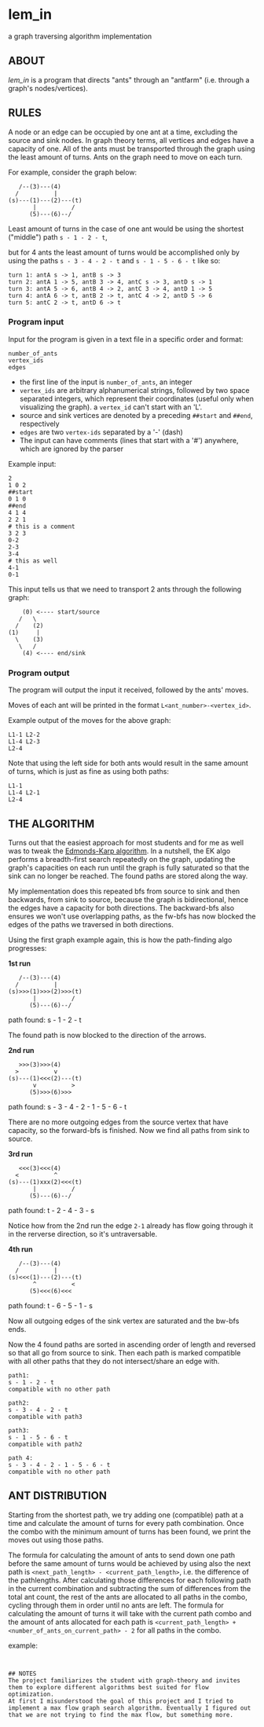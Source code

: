 # lem_in
a graph traversing algorithm implementation

## ABOUT
*lem_in* is a program that directs "ants" through an "antfarm" (i.e. through a graph's nodes/vertices).

## RULES
A node or an edge can be occupied by one ant at a time, excluding the source and sink nodes. In graph theory terms, all vertices and edges have a capacity of one. All of the ants must be transported through the graph using the least amount of turns. Ants on the graph need to move on each turn.

For example, consider the graph below:

```
   /--(3)---(4)
  /          |
(s)---(1)---(2)---(t)
       |          /
      (5)---(6)--/
```

Least amount of turns in the case of one ant would be using the shortest ("middle") path `s - 1 - 2 - t`,

but for 4 ants the least amount of turns would be accomplished only by using the paths `s - 3 - 4 - 2 - t` and `s - 1 - 5 - 6 - t` like so:

```
turn 1: antA s -> 1, antB s -> 3
turn 2: antA 1 -> 5, antB 3 -> 4, antC s -> 3, antD s -> 1
turn 3: antA 5 -> 6, antB 4 -> 2, antC 3 -> 4, antD 1 -> 5
turn 4: antA 6 -> t, antB 2 -> t, antC 4 -> 2, antD 5 -> 6
turn 5: antC 2 -> t, antD 6 -> t
```

### Program input
Input for the program is given in a text file in a specific order and format:

```
number_of_ants
vertex_ids
edges
```
+ the first line of the input is `number_of_ants`, an integer
+ `vertex_ids` are arbitrary alphanumerical strings, followed by two space separated integers, which represent their coordinates (useful only when visualizing the graph). a `vertex_id` can't start with an 'L'.
+ source and sink vertices are denoted by a preceding `##start` and `##end`, respectively
+ `edges` are two `vertex-ids` separated by a '-' (dash)
+ The input can have comments (lines that start with a '#') anywhere, which are ignored by the parser

Example input:
```
2
1 0 2
##start
0 1 0
##end
4 1 4
2 2 1
# this is a comment
3 2 3
0-2
2-3
3-4
# this as well
4-1
0-1
```
This input tells us that we need to transport 2 ants through the following graph:
```
    (0) <---- start/source
   /   \
  /    (2)
(1)     |
  \    (3)
   \   /
    (4) <---- end/sink
```

### Program output
The program will output the input it received, followed by the ants' moves.

Moves of each ant will be printed in the format `L<ant_number>-<vertex_id>`.

Example output of the moves for the above graph:
```
L1-1 L2-2
L1-4 L2-3
L2-4
```

Note that using the left side for both ants would result in the same amount of turns, which is just as fine as using both paths:
```
L1-1
L1-4 L2-1
L2-4
```

## THE ALGORITHM
Turns out that the easiest approach for most students and for me as well was to tweak the [Edmonds-Karp algorithm](https://en.wikipedia.org/wiki/Edmonds%E2%80%93Karp_algorithm).
In a nutshell, the EK algo performs a breadth-first search repeatedly on the graph, updating the graph's capacities on each run until the graph is fully saturated so that the sink can no longer be reached. The found paths are stored along the way.

My implementation does this repeated bfs from source to sink and then backwards, from sink to source, because the graph is bidirectional, hence the edges have a capacity for both directions. The backward-bfs also ensures we won't use overlapping paths, as the fw-bfs has now blocked the edges of the paths we traversed in both directions.

Using the first graph example again, this is how the path-finding algo progresses:

**1st run**
```
   /--(3)---(4)
  /          |
(s)>>>(1)>>>(2)>>>(t)
       |          /
      (5)---(6)--/
```
path found:
s - 1 - 2 - t

The found path is now blocked to the direction of the arrows.

**2nd run**
```
   >>>(3)>>>(4)
  >          v
(s)---(1)<<<(2)---(t)
       v          >
      (5)>>>(6)>>>
```
path found:
s - 3 - 4 - 2 - 1 - 5 - 6 - t

There are no more outgoing edges from the source vertex that have capacity, so the forward-bfs is finished. Now we find all paths from sink to source.

**3rd run**
```
   <<<(3)<<<(4)
  <          ^
(s)---(1)xxx(2)<<<(t)
       |          /
      (5)---(6)--/
```
path found:
t - 2 - 4 - 3 - s

Notice how from the 2nd run the edge `2-1` already has flow going through it in the rerverse direction, so it's untraversable.

**4th run**
```
   /--(3)---(4)
  /          |
(s)<<<(1)---(2)---(t)
       ^          <
      (5)<<<(6)<<<
```
path found:
t - 6 - 5 - 1 - s

Now all outgoing edges of the sink vertex are saturated and the bw-bfs ends.

Now the 4 found paths are sorted in ascending order of length and reversed so that all go from source to sink. Then each path is marked compatible with all other paths that they do not intersect/share an edge with.

```
path1:
s - 1 - 2 - t
compatible with no other path

path2:
s - 3 - 4 - 2 - t
compatible with path3

path3:
s - 1 - 5 - 6 - t
compatible with path2

path 4:
s - 3 - 4 - 2 - 1 - 5 - 6 - t
compatible with no other path
```

## ANT DISTRIBUTION
Starting from the shortest path, we try adding one (compatible) path at a time and calculate the amount of turns for every path combination.
Once the combo with the minimum amount of turns has been found, we print the moves out using those paths.

The formula for calculating the amount of ants to send down one path before the same amount of turns would be achieved by using also the next path is
`<next_path_length> - <current_path_length>`, i.e. the difference of the pathlengths.
After calculating those differences for each following path in the current combination and subtracting the sum of differences from the total ant count, the rest of the ants are allocated to all paths in the combo, cycling through them in order until no ants are left.
The formula for calculating the amount of turns it will take with the current path combo and the amount of ants allocated for each path is `<current_path_length> + <number_of_ants_on_current_path> - 2` for all paths in the combo.

example:
```


## NOTES
The project familiarizes the student with graph-theory and invites them to explore different algorithms best suited for flow optimization.
At first I misunderstood the goal of this project and I tried to implement a max flow graph search algorithm. Eventually I figured out that we are not trying to find the max flow, but something more.

